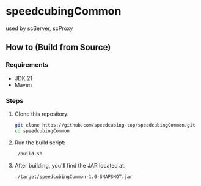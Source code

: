 # speedcubingCommon

used by scServer, scProxy

## How to (Build from Source)

### Requirements

- JDK 21
- Maven

### Steps

1. Clone this repository:
   ```bash
   git clone https://github.com/speedcubing-top/speedcubingCommon.git
   cd speedcubingCommon
   ```
2. Run the build script:
   ```bash
   ./build.sh
   ```
3. After building, you'll find the JAR located at:
   ```
   ./target/speedcubingCommon-1.0-SNAPSHOT.jar
   ```

